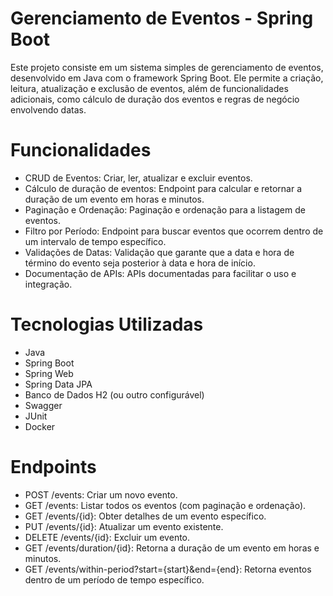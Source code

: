 # Gerenciamento de Eventos - Spring Boot
Este projeto consiste em um sistema simples de gerenciamento de eventos, desenvolvido em Java com o framework Spring Boot. Ele permite a criação, leitura, atualização e exclusão de eventos, além de funcionalidades adicionais, como cálculo de duração dos eventos e regras de negócio envolvendo datas.

# Funcionalidades
- CRUD de Eventos: Criar, ler, atualizar e excluir eventos.
- Cálculo de duração de eventos: Endpoint para calcular e retornar a duração de um evento em horas e minutos.
- Paginação e Ordenação: Paginação e ordenação para a listagem de eventos.
- Filtro por Período: Endpoint para buscar eventos que ocorrem dentro de um intervalo de tempo específico.
- Validações de Datas: Validação que garante que a data e hora de término do evento seja posterior à data e hora de início.
- Documentação de APIs: APIs documentadas para facilitar o uso e integração.

# Tecnologias Utilizadas
- Java
- Spring Boot
- Spring Web
- Spring Data JPA
- Banco de Dados H2 (ou outro configurável)
- Swagger
- JUnit
- Docker


# Endpoints
- POST /events: Criar um novo evento.
- GET /events: Listar todos os eventos (com paginação e ordenação).
- GET /events/{id}: Obter detalhes de um evento específico.
- PUT /events/{id}: Atualizar um evento existente.
- DELETE /events/{id}: Excluir um evento.
- GET /events/duration/{id}: Retorna a duração de um evento em horas e minutos.
- GET /events/within-period?start={start}&end={end}: Retorna eventos dentro de um período de tempo específico.
